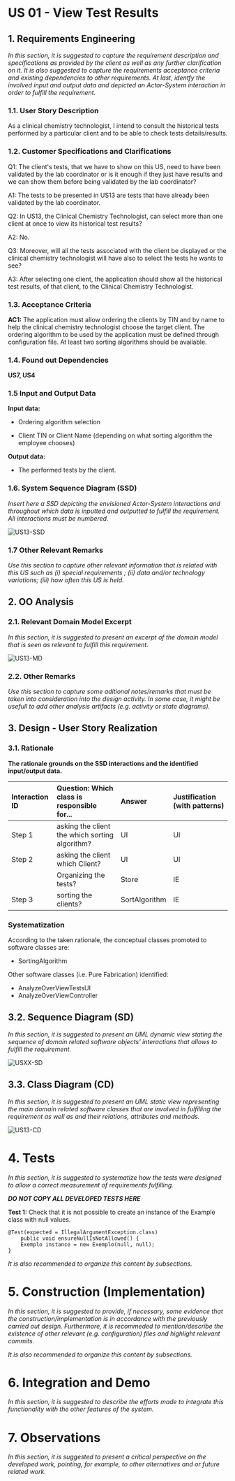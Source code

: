 # US 01 - View Test Results

## 1. Requirements Engineering

*In this section, it is suggested to capture the requirement description and specifications as provided by the client as well as any further clarification on it. It is also suggested to capture the requirements acceptance criteria and existing dependencies to other requirements. At last, identfy the involved input and output data and depicted an Actor-System interaction in order to fulfill the requirement.*


### 1.1. User Story Description

As a clinical chemistry technologist, I intend to consult the historical tests
performed by a particular client and to be able to check tests details/results.

### 1.2. Customer Specifications and Clarifications 

Q1: The client's tests, that we have to show on this US, need to have been validated by the lab coordinator or is it enough if they just have results and we can show them before being validated by the lab coordinator?

A1: The tests to be presented in US13 are tests that have already been validated by the lab coordinator.

Q2: In US13, the Clinical Chemistry Technologist, can select more than one client at once to view its historical test results?

A2: No.

Q3: Moreover, will all the tests associated with the client be displayed or the clinical chemistry technologist will have also to select the tests he wants to see?

A3: After selecting one client, the application should show all the historical test results, of that client, to the Clinical Chemistry Technologist.

### 1.3. Acceptance Criteria

**AC1:** The application must allow ordering the clients by TIN and
by name to help the clinical chemistry technologist choose the target client. The
ordering algorithm to be used by the application must be defined through configuration file. At least two sorting algorithms should be available.


### 1.4. Found out Dependencies

**US7, US4**

### 1.5 Input and Output Data

**Input data:**

* Ordering algorithm selection

* Client TIN or Client Name (depending on what sorting algorithm the employee chooses)

**Output data:**

* The performed tests by the client.


### 1.6. System Sequence Diagram (SSD)

*Insert here a SSD depicting the envisioned Actor-System interactions and throughout which data is inputted and outputted to fulfill the requirement. All interactions must be numbered.*

![US13-SSD](US13-SSD.svg)


### 1.7 Other Relevant Remarks

*Use this section to capture other relevant information that is related with this US such as (i) special requirements ; (ii) data and/or technology variations; (iii) how often this US is held.* 


## 2. OO Analysis

### 2.1. Relevant Domain Model Excerpt 
*In this section, it is suggested to present an excerpt of the domain model that is seen as relevant to fulfill this requirement.* 

![US13-MD](US13-MD.svg)

### 2.2. Other Remarks

*Use this section to capture some aditional notes/remarks that must be taken into consideration into the design activity. In some case, it might be usefull to add other analysis artifacts (e.g. activity or state diagrams).* 



## 3. Design - User Story Realization 

### 3.1. Rationale

**The rationale grounds on the SSD interactions and the identified input/output data.**

| Interaction ID | Question: Which class is responsible for... | Answer  | Justification (with patterns)  |
|:-------------  |:--------------------- |:------------|:---------------------------- |
| Step 1  		 |		asking the client the which sorting algorithm?					 |   UI          |  UI                            |
| Step 2  		 |		asking the client which Client?					 |     UI        |   UI                           |
| | Organizing the tests? | Store | IE
| Step 3  		 |		sorting the clients?					 |    SortAlgorithm         | IE                             |
         

### Systematization ##

According to the taken rationale, the conceptual classes promoted to software classes are: 

 * SortingAlgorithm

Other software classes (i.e. Pure Fabrication) identified: 
 * AnalyzeOverViewTestsUI  
 * AnalyzeOverViewController

## 3.2. Sequence Diagram (SD)

*In this section, it is suggested to present an UML dynamic view stating the sequence of domain related software objects' interactions that allows to fulfill the requirement.* 

![USXX-SD](US13-SD.svg)

## 3.3. Class Diagram (CD)

*In this section, it is suggested to present an UML static view representing the main domain related software classes that are involved in fulfilling the requirement as well as and their relations, attributes and methods.*

![US13-CD](US13CD.svg)

# 4. Tests 
*In this section, it is suggested to systematize how the tests were designed to allow a correct measurement of requirements fulfilling.* 

**_DO NOT COPY ALL DEVELOPED TESTS HERE_**

**Test 1:** Check that it is not possible to create an instance of the Example class with null values. 

	@Test(expected = IllegalArgumentException.class)
		public void ensureNullIsNotAllowed() {
		Exemplo instance = new Exemplo(null, null);
	}

*It is also recommended to organize this content by subsections.* 

# 5. Construction (Implementation)

*In this section, it is suggested to provide, if necessary, some evidence that the construction/implementation is in accordance with the previously carried out design. Furthermore, it is recommeded to mention/describe the existence of other relevant (e.g. configuration) files and highlight relevant commits.*

*It is also recommended to organize this content by subsections.* 

# 6. Integration and Demo 

*In this section, it is suggested to describe the efforts made to integrate this functionality with the other features of the system.*


# 7. Observations

*In this section, it is suggested to present a critical perspective on the developed work, pointing, for example, to other alternatives and or future related work.*





